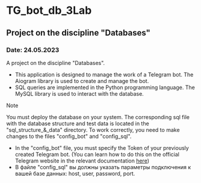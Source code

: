 # TG_bot_db_3Lab
## Project on the discipline "Databases"
### Date: 24.05.2023

A project on the discipline "Databases". 
-  This application is designed to manage the work of a Telegram bot. The Aiogram library is used to create and manage the bot. 
-  SQL queries are implemented in the Python programming language. The MySQL library is used to interact with the database.

> [!NOTE]
> You must deploy the database on your system. The corresponding sql file with the database structure and test data is located in the "sql_structure_&_data" directory.
> To work correctly, you need to make changes to the files "config_bot" and "config_sql".
> - In the "config_bot" file, you must specify the Token of your previously created Telegram bot. (You can learn how to do this on the official Telegram website in the relevant documentation [here](https://core.telegram.org/bots#how-do-i-create-a-bot))
> - В файле "config_sql" вы должны указать параметры подключения к вашей базе данных: host, user, password, port.
